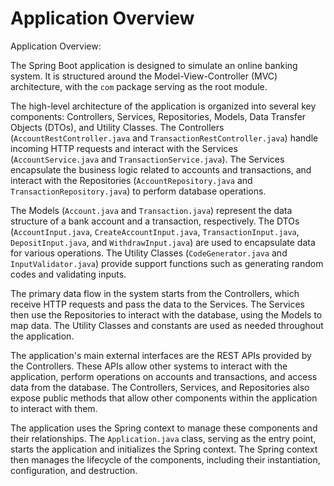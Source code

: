 # Application Overview

Application Overview:

The Spring Boot application is designed to simulate an online banking system. It is structured around the Model-View-Controller (MVC) architecture, with the `com` package serving as the root module.

The high-level architecture of the application is organized into several key components: Controllers, Services, Repositories, Models, Data Transfer Objects (DTOs), and Utility Classes. The Controllers (`AccountRestController.java` and `TransactionRestController.java`) handle incoming HTTP requests and interact with the Services (`AccountService.java` and `TransactionService.java`). The Services encapsulate the business logic related to accounts and transactions, and interact with the Repositories (`AccountRepository.java` and `TransactionRepository.java`) to perform database operations.

The Models (`Account.java` and `Transaction.java`) represent the data structure of a bank account and a transaction, respectively. The DTOs (`AccountInput.java`, `CreateAccountInput.java`, `TransactionInput.java`, `DepositInput.java`, and `WithdrawInput.java`) are used to encapsulate data for various operations. The Utility Classes (`CodeGenerator.java` and `InputValidator.java`) provide support functions such as generating random codes and validating inputs.

The primary data flow in the system starts from the Controllers, which receive HTTP requests and pass the data to the Services. The Services then use the Repositories to interact with the database, using the Models to map data. The Utility Classes and constants are used as needed throughout the application.

The application's main external interfaces are the REST APIs provided by the Controllers. These APIs allow other systems to interact with the application, perform operations on accounts and transactions, and access data from the database. The Controllers, Services, and Repositories also expose public methods that allow other components within the application to interact with them.

The application uses the Spring context to manage these components and their relationships. The `Application.java` class, serving as the entry point, starts the application and initializes the Spring context. The Spring context then manages the lifecycle of the components, including their instantiation, configuration, and destruction.